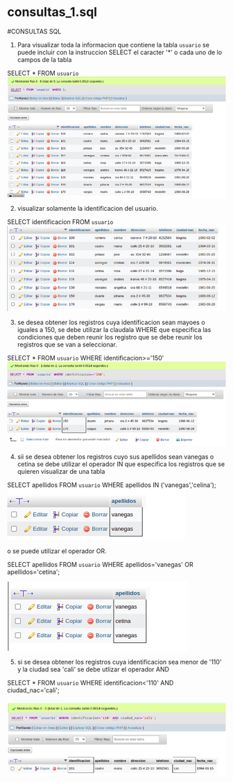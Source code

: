 # consultas_1.sql

#CONSULTAS SQL


1. Para visualizar toda la informacion que contiene la tabla `usuario` se puede incluir con la instruccion SELECT el caracter '*' o cada uno de lo campos de la tabla

SELECT * FROM `usuario` 
![tabla usuario](img/consultas1.png "consulta1")


2. visualizar solamente la identificacion del usuario.

SELECT identificacion FROM `usuario`
![consulta2](img/tablausuario.png "consulta2")

3. se desea obtener los registros cuya identificacion sean mayoes o iguales a 150, se debe utilizar la claudala WHERE que especifica las condiciones que deben reunir los registro que se debe reunir los registros que se van a seleccionar.

SELECT * FROM `usuario` WHERE identificacion>='150'
![consulta3](img/consulta3.png "consulta3")

4. sii se desea obtener los registros cuyo sus apellidos sean vanegas o cetina se debe utilizar el operador IN que especifica los registros que se quieren visualizar de una tabla 

SELECT apellidos FROM `usuario` WHERE apellidos IN ('vanegas','celina');
![consulta4](img/consulta4.png "consulta4")

o se puede utilizar el operador OR.

SELECT apellidos FROM `usuario` WHERE apellidos='vanegas' OR apellidos='cetina';

![consulta4](img/consulta4-2.png "consulta4")

5. si se desea obtener los registros cuya identificacion sea menor de '110' y la ciudad sea 'cali' se debe utlizar el operador AND

SELECT * FROM `usuario` WHERE identificacion<'110' AND ciudad_nac='cali';

![consulta5](img/consulta5.png "consulta5")






